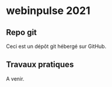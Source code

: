 # webinpulse 2021

## Repo git

Ceci est un dépôt git hébergé sur GitHub.

## Travaux pratiques

A venir.
